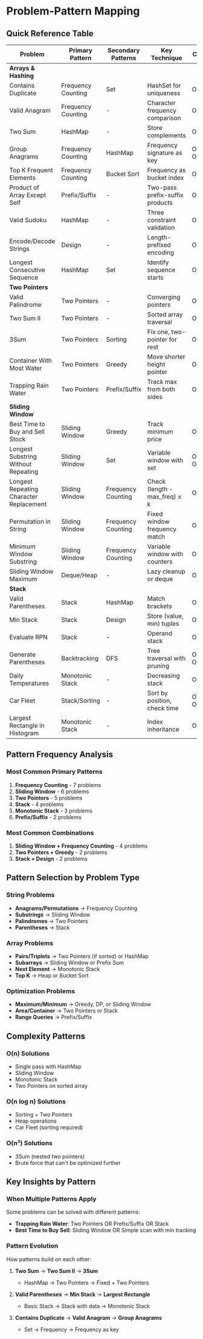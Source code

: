 # Problem-Pattern Mapping

## Quick Reference Table

| Problem | Primary Pattern | Secondary Patterns | Key Technique | Complexity |
|---------|-----------------|-------------------|---------------|------------|
| **Arrays & Hashing** |
| Contains Duplicate | Frequency Counting | Set | HashSet for uniqueness | O(n) / O(n) |
| Valid Anagram | Frequency Counting | - | Character frequency comparison | O(n) / O(1) |
| Two Sum | HashMap | - | Store complements | O(n) / O(n) |
| Group Anagrams | Frequency Counting | HashMap | Frequency signature as key | O(nm) / O(nm) |
| Top K Frequent Elements | Frequency Counting | Bucket Sort | Frequency as bucket index | O(n) / O(n) |
| Product of Array Except Self | Prefix/Suffix | - | Two-pass prefix-suffix products | O(n) / O(1) |
| Valid Sudoku | HashMap | - | Three constraint validation | O(1) / O(1) |
| Encode/Decode Strings | Design | - | Length-prefixed encoding | O(n) / O(1) |
| Longest Consecutive Sequence | HashMap | Set | Identify sequence starts | O(n) / O(n) |
| **Two Pointers** |
| Valid Palindrome | Two Pointers | - | Converging pointers | O(n) / O(1) |
| Two Sum II | Two Pointers | - | Sorted array traversal | O(n) / O(1) |
| 3Sum | Two Pointers | Sorting | Fix one, two-pointer for rest | O(n²) / O(1) |
| Container With Most Water | Two Pointers | Greedy | Move shorter height pointer | O(n) / O(1) |
| Trapping Rain Water | Two Pointers | Prefix/Suffix | Track max from both sides | O(n) / O(1) |
| **Sliding Window** |
| Best Time to Buy and Sell Stock | Sliding Window | Greedy | Track minimum price | O(n) / O(1) |
| Longest Substring Without Repeating | Sliding Window | Set | Variable window with set | O(n) / O(min(n,m)) |
| Longest Repeating Character Replacement | Sliding Window | Frequency Counting | Check (length - max_freq) ≤ k | O(n) / O(1) |
| Permutation in String | Sliding Window | Frequency Counting | Fixed window frequency match | O(n) / O(1) |
| Minimum Window Substring | Sliding Window | Frequency Counting | Variable window with counters | O(n) / O(k) |
| Sliding Window Maximum | Deque/Heap | - | Lazy cleanup or deque | O(n) / O(k) |
| **Stack** |
| Valid Parentheses | Stack | HashMap | Match brackets | O(n) / O(n) |
| Min Stack | Stack | Design | Store (value, min) tuples | O(1) / O(n) |
| Evaluate RPN | Stack | - | Operand stack | O(n) / O(n) |
| Generate Parentheses | Backtracking | DFS | Tree traversal with pruning | O(4^n/√n) / O(n) |
| Daily Temperatures | Monotonic Stack | - | Decreasing stack | O(n) / O(n) |
| Car Fleet | Stack/Sorting | - | Sort by position, check time | O(nlogn) / O(n) |
| Largest Rectangle in Histogram | Monotonic Stack | - | Index inheritance | O(n) / O(n) |

## Pattern Frequency Analysis

### Most Common Primary Patterns
1. **Frequency Counting** - 7 problems
2. **Sliding Window** - 6 problems  
3. **Two Pointers** - 5 problems
4. **Stack** - 4 problems
5. **Monotonic Stack** - 3 problems
6. **Prefix/Suffix** - 2 problems

### Most Common Combinations
1. **Sliding Window + Frequency Counting** - 4 problems
2. **Two Pointers + Greedy** - 2 problems
3. **Stack + Design** - 2 problems

## Pattern Selection by Problem Type

### String Problems
- **Anagrams/Permutations** → Frequency Counting
- **Substrings** → Sliding Window
- **Palindromes** → Two Pointers
- **Parentheses** → Stack

### Array Problems
- **Pairs/Triplets** → Two Pointers (if sorted) or HashMap
- **Subarrays** → Sliding Window or Prefix Sum
- **Next Element** → Monotonic Stack
- **Top K** → Heap or Bucket Sort

### Optimization Problems
- **Maximum/Minimum** → Greedy, DP, or Sliding Window
- **Area/Container** → Two Pointers or Stack
- **Range Queries** → Prefix/Suffix

## Complexity Patterns

### O(n) Solutions
- Single pass with HashMap
- Sliding Window
- Monotonic Stack
- Two Pointers on sorted array

### O(n log n) Solutions
- Sorting + Two Pointers
- Heap operations
- Car Fleet (sorting required)

### O(n²) Solutions
- 3Sum (nested two pointers)
- Brute force that can't be optimized further

## Key Insights by Pattern

### When Multiple Patterns Apply
Some problems can be solved with different patterns:
- **Trapping Rain Water**: Two Pointers OR Prefix/Suffix OR Stack
- **Best Time to Buy Sell**: Sliding Window OR Simple scan with min tracking

### Pattern Evolution
How patterns build on each other:
1. **Two Sum** → **Two Sum II** → **3Sum**
   - HashMap → Two Pointers → Fixed + Two Pointers
   
2. **Valid Parentheses** → **Min Stack** → **Largest Rectangle**
   - Basic Stack → Stack with data → Monotonic Stack

3. **Contains Duplicate** → **Valid Anagram** → **Group Anagrams**
   - Set → Frequency → Frequency as key